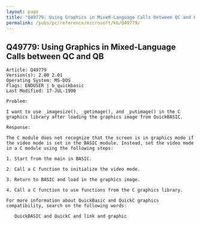 ```yaml
---
layout: page
title: "Q49779: Using Graphics in Mixed-Language Calls between QC and QB"
permalink: /pubs/pc/reference/microsoft/kb/Q49779/
---
```


## Q49779: Using Graphics in Mixed-Language Calls between QC and QB

	Article: Q49779
	Version(s): 2.00 2.01
	Operating System: MS-DOS
	Flags: ENDUSER | b_quickbasic
	Last Modified: 17-JUL-1990
	
	Problem:
	
	I want to use _imagesize(), _getimage(), and _putimage() in the C
	graphics library after loading the graphics image from QuickBASIC.
	
	Response:
	
	The C module does not recognize that the screen is in graphics mode if
	the video mode is set in the BASIC module. Instead, set the video mode
	in a C module using the following steps:
	
	1. Start from the main in BASIC.
	
	2. Call a C function to initialize the video mode.
	
	3. Return to BASIC and load in the graphics image.
	
	4. Call a C function to use functions from the C graphics library.
	
	For more information about QuickBasic and QuickC graphics
	compatibility, search on the following words:
	
	   QuickBASIC and QuickC and link and graphic
